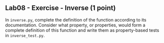 ## Lab08 - Exercise - Inverse (1 point)

In `inverse.py`, complete the definition of the function according to its documentation. Consider what property, or properties, would form a complete definition of this function and write them as property-based tests in `inverse_test.py`.
